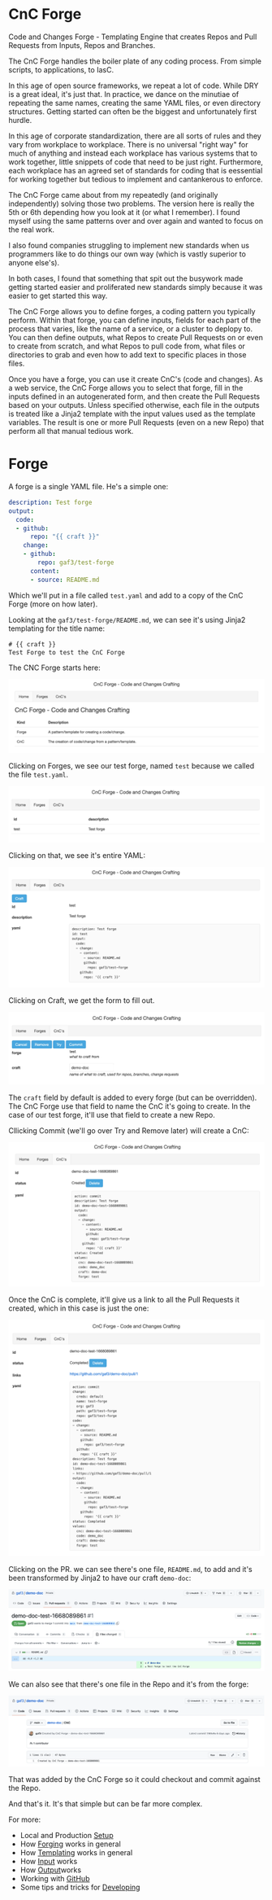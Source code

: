 # CnC Forge

Code and Changes Forge - Templating Engine that creates Repos and Pull Requests from Inputs, Repos and Branches.

The CnC Forge handles the boiler plate of any coding process. From simple scripts, to applications, to IasC.

In this age of open source frameworks, we repeat a lot of code. While DRY is a great ideal, it's just that. In
practice, we dance on the minutiae of repeating the same names, creating the same YAML files, or even directory
structures. Getting started can often be the biggest and unfortunately first hurdle.

In this age of corporate standardization, there are all sorts of rules and they vary from workplace to workplace.
There is no universal "right way" for much of anything and instead each workplace has various systems that to
work together, little snippets of code that need to be just right. Furthermore, each workplace has an agreed set of
standards for coding that is eessential for working together but tedious to implement and cantankerous to enforce.

The CnC Forge came about from my repeatedly (and originally independently) solving those two problems. The version
here is really the 5th or 6th depending how you look at it (or what I remember). I found myself using the same
patterns over and over again and wanted to focus on the real work.

I also found companies struggling to implement new standards when us programmers like to do things our own way
(which is vastly superior to anyone else's).

In both cases, I found that something that spit out the busywork made getting started easier and proliferated new
standards simply because it was easier to get started this way.

The CnC Forge allows you to define forges, a coding pattern you typically perform. Within that forge, you can
define inputs, fields for each part of the process that varies, like the name of a service, or a cluster to
deplopy to. You can then define outputs, what Repos to create Pull Requests on or even to create from scratch, and
what Repos to pull code from, what files or directories to grab and even how to add text to specific places in those
files.

Once you have a forge, you can use it create CnC's (code and changes). As a web service, the CnC Forge allows you
to select that forge, fill in the inputs defined in an autogenerated form, and then create the Pull Requests based
on your outputs. Unless specified otherwise, each file in the outputs is treated like a Jinja2 template with the
input values used as the template variables. The result is one or more Pull Requests (even on a new Repo) that perform
all that manual tedious work.

# Forge

A forge is a single YAML file. He's a simple one:

```yaml
description: Test forge
output:
  code:
  - github:
      repo: "{{ craft }}"
    change:
    - github:
        repo: gaf3/test-forge
      content:
      - source: README.md
```

Which we'll put in a file called `test.yaml` and add to a copy of the CnC Forge (more on how later).

Looking at the `gaf3/test-forge/README.md`, we can see it's using Jinja2 templating for the title name:

```
# {{ craft }}
Test Forge to test the CnC Forge
```

The CNC Forge starts here:

![home](img/home.png)

Clicking on Forges, we see our test forge, named `test` because we called the file `test.yaml`.

![forges](img/forges.png)

Clicking on that, we see it's entire YAML:

![test-forge](img/test-forge.png)

Clicking on Craft, we get the form to fill out.

![test-forge](img/test-craft.png)

The `craft` field by default is added to every forge (but can be overridden). The CnC Forge use that field
to name the CnC it's going to create. In the case of our test forge, it'll use that field to create a new Repo.

Cllicking Commit (we'll go over Try and Remove later) will create a CnC:

![test-create](img/test-create.png)

Once the CnC is complete, it'll give us a link to all the Pull Requests it created, which in this case is just
the one:

![test-complete](img/test-complete.png)

Clicking on the PR. we can see there's one file, `README.md`, to add and it's been transformed by Jinja2 to
have our craft `demo-doc`:

![test-pr](img/test-pr.png)

We can also see that there's one file in the Repo and it's from the forge:

![test-cnc](img/test-cnc.png)

That was added by the CnC Forge so it could checkout and commit against the Repo.

And that's it. It's that simple but can be far more complex.

For more:
- Local and Production [Setup](/Setup.md)
- How [Forging](/Forging.md) works in general
- How [Templating](/Templating.md) works in general
- How [Input](/Input.md) works
- How [Output](/Output.md)works
- Working with [GitHub](/GitHub.md)
- Some tips and tricks for [Developing](/Developing.md)
